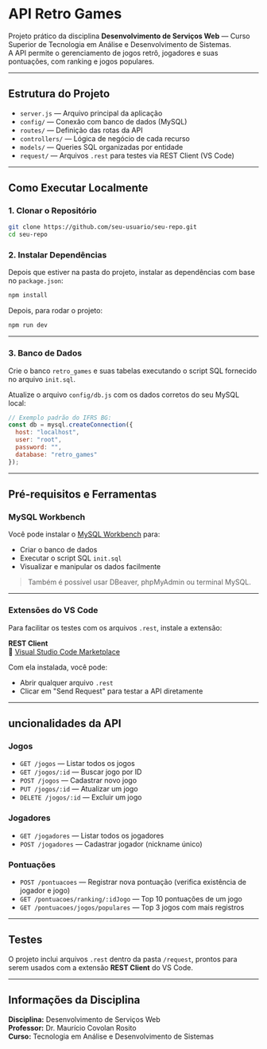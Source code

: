 
# API Retro Games

Projeto prático da disciplina **Desenvolvimento de Serviços Web** — Curso Superior de Tecnologia em Análise e Desenvolvimento de Sistemas.  
A API permite o gerenciamento de jogos retrô, jogadores e suas pontuações, com ranking e jogos populares.

---

## Estrutura do Projeto

- `server.js` — Arquivo principal da aplicação
- `config/` — Conexão com banco de dados (MySQL)
- `routes/` — Definição das rotas da API
- `controllers/` — Lógica de negócio de cada recurso
- `models/` — Queries SQL organizadas por entidade
- `request/` — Arquivos `.rest` para testes via REST Client (VS Code)

---

## Como Executar Localmente

### 1. Clonar o Repositório
```bash
git clone https://github.com/seu-usuario/seu-repo.git
cd seu-repo
```

### 2. Instalar Dependências

Depois que estiver na pasta do projeto, instalar as dependências com base no `package.json`:

```bash
npm install
```

Depois, para rodar o projeto:
```bash
npm run dev
```

---

### 3. Banco de Dados

Crie o banco `retro_games` e suas tabelas executando o script SQL fornecido no arquivo `init.sql`.

Atualize o arquivo `config/db.js` com os dados corretos do seu MySQL local:

```js
// Exemplo padrão do IFRS BG:
const db = mysql.createConnection({
  host: "localhost",
  user: "root",
  password: "", 
  database: "retro_games"
});
```

---

## Pré-requisitos e Ferramentas

### MySQL Workbench

Você pode instalar o [MySQL Workbench](https://dev.mysql.com/downloads/workbench/) para:
- Criar o banco de dados
- Executar o script SQL `init.sql`
- Visualizar e manipular os dados facilmente

> Também é possível usar DBeaver, phpMyAdmin ou terminal MySQL.

---

### Extensões do VS Code

Para facilitar os testes com os arquivos `.rest`, instale a extensão:

 **REST Client**  
🔗 [Visual Studio Code Marketplace](https://marketplace.visualstudio.com/items?itemName=humao.rest-client)

Com ela instalada, você pode:
- Abrir qualquer arquivo `.rest`
- Clicar em "Send Request" para testar a API diretamente

---

## uncionalidades da API

### Jogos
- `GET /jogos` — Listar todos os jogos
- `GET /jogos/:id` — Buscar jogo por ID
- `POST /jogos` — Cadastrar novo jogo
- `PUT /jogos/:id` — Atualizar um jogo
- `DELETE /jogos/:id` — Excluir um jogo

### Jogadores
- `GET /jogadores` — Listar todos os jogadores
- `POST /jogadores` — Cadastrar jogador (nickname único)

### Pontuações
- `POST /pontuacoes` — Registrar nova pontuação (verifica existência de jogador e jogo)
- `GET /pontuacoes/ranking/:idJogo` — Top 10 pontuações de um jogo
- `GET /pontuacoes/jogos/populares` — Top 3 jogos com mais registros

---

## Testes

O projeto inclui arquivos `.rest` dentro da pasta `/request`, prontos para serem usados com a extensão **REST Client** do VS Code.

---

## Informações da Disciplina

**Disciplina:** Desenvolvimento de Serviços Web  
**Professor:** Dr. Maurício Covolan Rosito  
**Curso:** Tecnologia em Análise e Desenvolvimento de Sistemas
